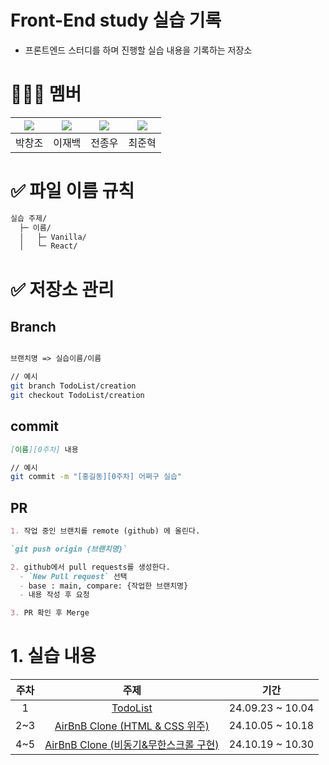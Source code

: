 # Front-End study 실습 기록
- 프론트엔드 스터디를 하며 진행할 실습 내용을 기록하는 저장소


# 👨🏻‍💻 멤버

|[![](https://github.com/pcjo1202.png?width=150px)](https://github.com/pcjo1202)|[![](https://github.com/beak1sin.png?width=150px)](https://github.com/beak1sin) |[![](https://github.com/jinlaove17.png?width=150px)](https://github.com/jinlaove17) |[![](https://github.com/raonrabbit.png?width=150px)](https://github.com/raonrabbit)|
|:---:|:---:|:---:|:---:|
| 박창조 | 이재백 | 전종우 | 최준혁 |

# ✅ 파일 이름 규칙

```markdown
실습 주제/
  ├─ 이름/
  │   ├─ Vanilla/
  │   └─ React/   

```

# ✅ 저장소 관리

## Branch

```Markdown

브랜치명 => 실습이름/이름
```

```bash
// 예시
git branch TodoList/creation
git checkout TodoList/creation

```

## commit

```Markdown
[이름][0주차] 내용

```

```bash
// 예시
git commit -m "[홍길동][0주차] 어쩌구 실습"
```

## PR

```Markdown
1. 작업 중인 브랜치를 remote (github) 에 올린다. 

`git push origin {브랜치명}`

2. github에서 pull requests를 생성한다.
  - `New Pull request` 선택
  - base : main, compare: {작업한 브랜치명}
  - 내용 작성 후 요청

3. PR 확인 후 Merge
```


# 1. 실습 내용
|주차|주제| 기간 |
|:---:|:---:|:---:|
| 1 | [TodoList](/TodoList) | 24.09.23 ~ 10.04 |
| 2~3 | [AirBnB Clone (HTML & CSS 위주)](/AirBnB) | 24.10.05 ~ 10.18 |
| 4~5 | [AirBnB Clone (비동기&무한스크롤 구현)](/AirBnB) | 24.10.19 ~ 10.30 |





